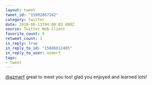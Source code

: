 ```yaml
---
layout: tweet
tweet_id: "15902867242"
category: twitter
date: 2010-06-11T04:00:03.000Z
source: Twitter Web Client
favorite_count: 0
retweet_count: 1
is_reply: true
in_reply_to_id: "15886812485"
in_reply_to_user: azmerf
tags:
- tweet
---
```


[@azmerf](https://twitter.com/@azmerf) great to meet you too!  glad you enjoyed and learned lots!
